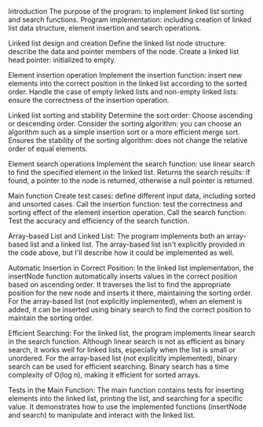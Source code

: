 Introduction
The purpose of the program: to implement linked list sorting and search functions.
Program implementation: including creation of linked list data structure, element insertion and search operations.

Linked list design and creation
Define the linked list node structure: describe the data and pointer members of the node.
Create a linked list head pointer: initialized to empty.

Element insertion operation
Implement the insertion function: insert new elements into the correct position in the linked list according to the sorted order.
Handle the case of empty linked lists and non-empty linked lists: ensure the correctness of the insertion operation.

Linked list sorting and stability
Determine the sort order: Choose ascending or descending order.
Consider the sorting algorithm: you can choose an algorithm such as a simple insertion sort or a more efficient merge sort.
Ensures the stability of the sorting algorithm: does not change the relative order of equal elements.

Element search operations
Implement the search function: use linear search to find the specified element in the linked list.
Returns the search results: if found, a pointer to the node is returned, otherwise a null pointer is returned.

Main function
Create test cases: define different input data, including sorted and unsorted cases.
Call the insertion function: test the correctness and sorting effect of the element insertion operation.
Call the search function: Test the accuracy and efficiency of the search function.

Array-based List and Linked List:
The program implements both an array-based list and a linked list. The array-based list isn't explicitly provided in the code above, but I'll describe how it could be implemented as well.

Automatic Insertion in Correct Position:
In the linked list implementation, the insertNode function automatically inserts values in the correct position based on ascending order. It traverses the list to find the appropriate position for the new node and inserts it there, maintaining the sorting order.
For the array-based list (not explicitly implemented), when an element is added, it can be inserted using binary search to find the correct position to maintain the sorting order.

Efficient Searching:
For the linked list, the program implements linear search in the search function. Although linear search is not as efficient as binary search, it works well for linked lists, especially when the list is small or unordered.
For the array-based list (not explicitly implemented), binary search can be used for efficient searching. Binary search has a time complexity of O(log n), making it efficient for sorted arrays.

Tests in the Main Function:
The main function contains tests for inserting elements into the linked list, printing the list, and searching for a specific value.
It demonstrates how to use the implemented functions (insertNode and search) to manipulate and interact with the linked list.